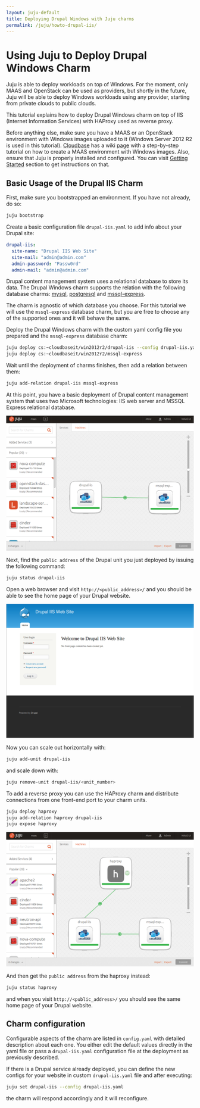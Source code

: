 ```yaml
---
layout: juju-default
title: Deploying Drupal Windows with Juju charms  
permalink: /juju/howto-drupal-iis/
---
```


#  Using Juju to Deploy Drupal Windows Charm

Juju is able to deploy workloads on top of Windows. For the moment, only MAAS
and OpenStack can be used as providers, but shortly in the future,
Juju will be able to deploy Windows workloads using any provider, starting
from private clouds to public clouds.

This tutorial explains how to deploy Drupal Windows charm on top of
IIS (Internet Information Services) with HAProxy used as reverse proxy.

Before anything else, make sure you have a MAAS or an OpenStack environment
with Windows images uploaded to it (Windows Server 2012 R2 is used in this
tutorial). [Cloudbase](http://www.cloudbase.it/) has a wiki
[page](http://wiki.cloudbase.it/maas) with a step-by-step tutorial on
how to create a MAAS environment with Windows images. Also, ensure that Juju is
properly installed and configured. You can visit [Getting
Started](https://jujucharms.com/docs/getting-started.html) section to get
instructions on that.

##  Basic Usage of the Drupal IIS Charm

First, make sure you bootstrapped an environment. If you have not already,
do so:

```bash
juju bootstrap
```

Create a basic configuration file `drupal-iis.yaml` to add info about your
Drupal site:

```yaml
drupal-iis:
  site-name: "Drupal IIS Web Site"
  site-mail: "admin@admin.com"
  admin-password: "Passw0rd"
  admin-mail: "admin@admin.com"
```

Drupal content management system uses a relational database to store its data.
The Drupal Windows charm supports the relation with the following database
charms: [mysql](https://jujucharms.com/mysql/trusty/25),
[postgresql](https://jujucharms.com/postgresql/trusty/21) and
[mssql-express](https://jujucharms.com/u/cloudbaseit/mssql-express/win2012r2).

The charm is agnostic of which database you choose. For this tutorial
we will use the `mssql-express` database charm, but you are free to choose any
of the supported ones and it will behave the same.

Deploy the Drupal Windows charm with the custom yaml config file you prepared
and the `mssql-express` database charm:

```bash
juju deploy cs:~cloudbaseit/win2012r2/drupal-iis --config drupal-iis.yaml
juju deploy cs:~cloudbaseit/win2012r2/mssql-express
```

Wait until the deployment of charms finishes, then add a relation between
them:

```bash
juju add-relation drupal-iis mssql-express
```

At this point, you have a basic deployment of Drupal content management system
that uses two Microsoft technologies: IIS web server and MSSQL Express
relational database.

![juju-gui-services](media/howto-drupal-iis-juju-gui-services.png)

Next, find the `public address` of the Drupal unit you just deployed by issuing
the following command:

```bash
juju status drupal-iis
```

Open a web browser and visit `http://<public_address>/` and you should be able
to see the home page of your Drupal website.

![Drupal Home Page](media/howto-drupal-iis-home-page.png)

Now you can scale out horizontally with:

```bash
juju add-unit drupal-iis
```

and scale down with:

```bash
juju remove-unit drupal-iis/<unit_number>
```

To add a reverse proxy you can use the HAProxy charm and distribute
connections from one front-end port to your charm units.

```bash
juju deploy haproxy
juju add-relation haproxy drupal-iis
juju expose haproxy
```
![juju-gui-haproxy](media/howto-drupal-iis-juju-gui-haproxy.png)

And then get the `public address` from the haproxy instead:

```bash
juju status haproxy
```

and when you visit `http://<public_address>/` you should see the
same home page of your Drupal website.

##  Charm configuration

Configurable aspects of the charm are listed in `config.yaml` with detailed
description about each one. You either edit the default values directly in the
yaml file or pass a `drupal-iis.yaml` configuration file at the deployment
as previously described.

If there is a Drupal service already deployed, you can define the new configs
for your website in custom `drupal-iis.yaml` file and after executing:

```bash
juju set drupal-iis --config drupal-iis.yaml
```

the charm will respond accordingly and it will reconfigure.
